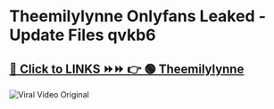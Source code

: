 
 # Theemilylynne Onlyfans Leaked - Update Files qvkb6

## <h2><a href="https://clipsfans.com/Theemilylynne&ref=git">🔗 Click to LINKS ⏩⏩ 👉 🟢 Theemilylynne </a></h2>

<a href="https://clipsfans.com/Theemilylynne&ref=git" rel="nofollow" data-target="animated-image.originalLink"><img src="https://i.ibb.co.com/xMMVF88/686577567.gif" alt="Viral Video Original" style="max-width: 100%; display: inline-block;" data-target="animated-image.originalImage"></a>

